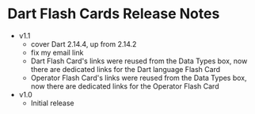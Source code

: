 # Dart Flash Cards Release Notes

- v1.1
  - cover Dart 2.14.4, up from 2.14.2
  - fix my email link
  - Dart Flash Card's links were reused from the Data Types box, now there are dedicated links for the Dart language Flash Card
  - Operator Flash Card's links were reused from the Data Types box, now there are dedicated links for the Operator Flash Card
- v1.0
  - Initial release
